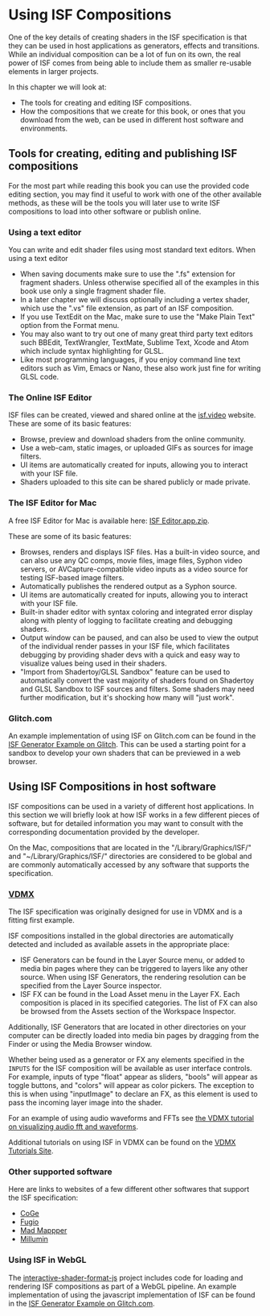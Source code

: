 # Using ISF Compositions

One of the key details of creating shaders in the ISF specification is that they can be used in host applications as generators, effects and transitions.  While an individual composition can be a lot of fun on its own, the real power of ISF comes from being able to include them as smaller re-usable elements in larger projects.

In this chapter we will look at:
- The tools for creating and editing ISF compositions.
- How the compositions that we create for this book, or ones that you download from the web, can be used in different host software and environments.

## Tools for creating, editing and publishing ISF compositions

For the most part while reading this book you can use the provided code editing section, you may find it useful to work with one of the other available methods, as these will be the tools you will later use to write ISF compositions to load into other software or publish online.

### Using a text editor

You can write and edit shader files using most standard text editors.  When using a text editor 

- When saving documents make sure to use the ".fs" extension for fragment shaders.  Unless otherwise specified all of the examples in this book use only a single fragment shader file.
- In a later chapter we will discuss optionally including a vertex shader, which use the ".vs" file extension, as part of an ISF composition.
- If you use TextEdit on the Mac, make sure to use the "Make Plain Text" option from the Format menu.
- You may also want to try out one of many great third party text editors such BBEdit, TextWrangler, TextMate, Sublime Text, Xcode and Atom which include syntax highlighting for GLSL.
- Like most programming languages, if you enjoy command line text editors such as Vim, Emacs or Nano, these also work just fine for writing GLSL code.

### The Online ISF Editor

ISF files can be created, viewed and shared online at the [isf.video](http://interactiveshaderformat.com) website.  These are some of its basic features:
- Browse, preview and download shaders from the online community.
- Use a web-cam, static images, or uploaded GIFs as sources for image filters.
- UI items are automatically created for inputs, allowing you to interact with your ISF file.
- Shaders uploaded to this site can be shared publicly or made private.

### The ISF Editor for Mac

A free ISF Editor for Mac is available here: 
[ISF Editor.app.zip](http://www.vidvox.net/rays_oddsnends/ISF_Editor_2.9.7.zip).

These are some of its basic features:
- Browses, renders and displays ISF files. Has a built-in video source, and can also use any QC comps, movie files, image files, Syphon video servers, or AVCapture-compatible video inputs as a video source for testing ISF-based image filters.
- Automatically publishes the rendered output as a Syphon source.
- UI items are automatically created for inputs, allowing you to interact with your ISF file.
- Built-in shader editor with syntax coloring and integrated error display along with plenty of logging to facilitate creating and debugging shaders.
- Output window can be paused, and can also be used to view the output of the individual render passes in your ISF file, which facilitates debugging by providing shader devs with a quick and easy way to visualize values being used in their shaders.
- "Import from Shadertoy/GLSL Sandbox" feature can be used to automatically convert the vast majority of shaders found on Shadertoy and GLSL Sandbox to ISF sources and filters. Some shaders may need further modification, but it's shocking how many will "just work".

### Glitch.com

An example implementation of using ISF on Glitch.com can be found in the [ISF Generator Example on Glitch](https://glitch.com/edit/#!/isf-example?path=README.md).  This can be used a starting point for a sandbox to develop your own shaders that can be previewed in a web browser.

## Using ISF Compositions in host software

ISF compositions can be used in a variety of different host applications.  In this section we will briefly look at how ISF works in a few different pieces of software, but for detailed information you may want to consult with the corresponding documentation provided by the developer.

On the Mac, compositions that are located in the "/Library/Graphics/ISF/" and "~/Library/Graphics/ISF/" directories are considered to be global and are commonly automatically accessed by any software that supports the specification.

### [VDMX](http://vidvox.net)

The ISF specification was originally designed for use in VDMX and is a fitting first example.

ISF compositions installed in the global directories are automatically detected and included as available assets in the appropriate place:
- ISF Generators can be found in the Layer Source menu, or added to media bin pages where they can be triggered to layers like any other source.  When using ISF Generators, the rendering resolution can be specified from the Layer Source inspector.
- ISF FX can be found in the Load Asset menu in the Layer FX.  Each composition is placed in its specified categories.  The list of FX can also be browsed from the Assets section of the Workspace Inspector.

Additionally, ISF Generators that are located in other directories on your computer can be directly loaded into media bin pages by dragging from the Finder or using the Media Browser window.

Whether being used as a generator or FX any elements specified in the `INPUTS` for the ISF composition will be available as user interface controls.  For example, inputs of type "float" appear as sliders, "bools" will appear as toggle buttons, and "colors" will appear as color pickers.  The exception to this is when using "inputImage" to declare an FX, as this element is used to pass the incoming layer image into the shader.

For an example of using audio waveforms and FFTs see [the VDMX tutorial on visualizing audio fft and waveforms](https://vdmx.vidvox.net/tutorials/visualizing-audio-analysis-fft-and-waveforms).

Additional tutorials on using ISF in VDMX can be found on the [VDMX Tutorials Site](https://vdmx.vidvox.net/search?q=ISF).

### Other supported software

Here are links to websites of a few different other softwares that support the ISF specification:

- [CoGe](https://imimot.com/cogevj/)
- [Fugio](http://www.bigfug.com/software/fugio/)
- [Mad Mappper](http://madmapper.com/)
- [Millumin](http://www.millumin.com/)

### Using ISF in WebGL

The [interactive-shader-format-js](https://github.com/msfeldstein/interactive-shader-format-js) project includes code for loading and rendering ISF compositions as part of a WebGL pipeline.  An example implementation of using the javascript implementation of ISF can be found in the [ISF Generator Example on Glitch.com](https://glitch.com/edit/#!/isf-example?path=README.md).


